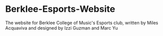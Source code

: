 # Berklee-Esports-Website

The website for Berklee College of Music's Esports club, written by Miles Acquaviva and designed by Izzi Guzman and Marc Yu
